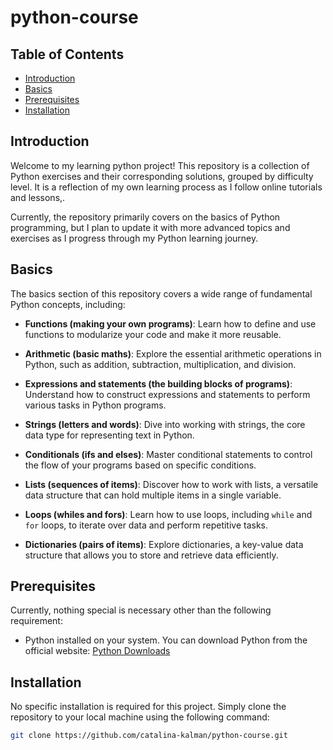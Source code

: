# python-course

## Table of Contents

- [Introduction](#introduction)
- [Basics](#basics)
- [Prerequisites](#prerequisites)
- [Installation](#installation)

## Introduction

Welcome to my learning python project! This repository is a collection of Python exercises and their corresponding solutions, grouped by difficulty level. It is a reflection of my own learning process as I follow online tutorials and lessons,.

Currently, the repository primarily covers on the basics of Python programming, but I plan to update it with more advanced topics and exercises as I progress through my Python learning journey.

## Basics

The basics section of this repository covers a wide range of fundamental Python concepts, including:

- **Functions (making your own programs)**: Learn how to define and use functions to modularize your code and make it more reusable.

- **Arithmetic (basic maths)**: Explore the essential arithmetic operations in Python, such as addition, subtraction, multiplication, and division.

- **Expressions and statements (the building blocks of programs)**: Understand how to construct expressions and statements to perform various tasks in Python programs.

- **Strings (letters and words)**: Dive into working with strings, the core data type for representing text in Python.

- **Conditionals (ifs and elses)**: Master conditional statements to control the flow of your programs based on specific conditions.

- **Lists (sequences of items)**: Discover how to work with lists, a versatile data structure that can hold multiple items in a single variable.

- **Loops (whiles and fors)**: Learn how to use loops, including `while` and `for` loops, to iterate over data and perform repetitive tasks.

- **Dictionaries (pairs of items)**: Explore dictionaries, a key-value data structure that allows you to store and retrieve data efficiently.

## Prerequisites

Currently, nothing special is necessary other than the following requirement:

- Python installed on your system. You can download Python from the official website: [Python Downloads](https://www.python.org/downloads/)

## Installation

No specific installation is required for this project. Simply clone the repository to your local machine using the following command:

```bash
git clone https://github.com/catalina-kalman/python-course.git